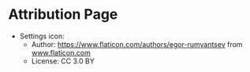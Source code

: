 # Attribution Page

- Settings icon:
  - Author: https://www.flaticon.com/authors/egor-rumyantsev from www.flaticon.com
  - License: CC 3.0 BY
